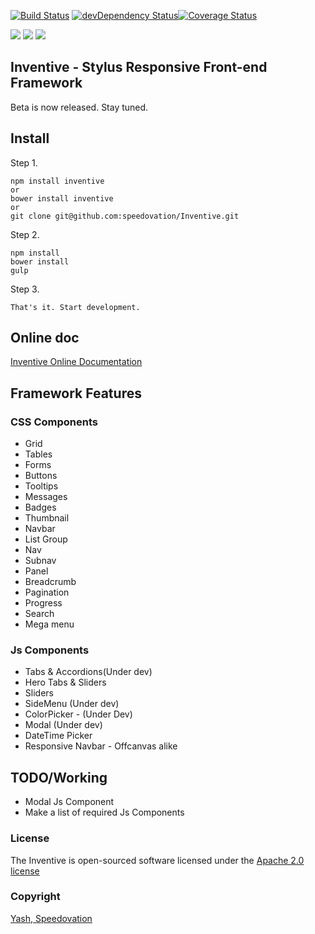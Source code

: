 [![Build Status](https://travis-ci.org/speedovation/Inventive.svg?branch=master)](https://travis-ci.org/speedovation/Inventive) [![devDependency Status](https://david-dm.org/speedovation/inventive/dev-status.svg)](https://david-dm.org/speedovation/inventive#info=devDependencies)[![Coverage Status](https://coveralls.io/repos/speedovation/Inventive/badge.svg)](https://coveralls.io/r/speedovation/Inventive)

[![](https://img.shields.io/badge/HipChat-Online-brightgreen.svg?style=flat-square)](https://www.hipchat.com/ggaNhaRfU) [![]( http://img.shields.io/badge/License-Apache_2.0-blue.svg?style=flat-square)]( http://opensource.org/licenses/Apache-2.0)  [![](https://img.shields.io/badge/0.9.7-Release-orange.svg?style=flat-square)](http://inventiveui.com/docs) 


## Inventive - Stylus Responsive Front-end Framework 
Beta is now released. Stay tuned.



## Install

Step 1.

    npm install inventive
    or
    bower install inventive
    or
    git clone git@github.com:speedovation/Inventive.git 

Step 2.

    npm install
    bower install
    gulp 

Step 3.
    
    That's it. Start development.
    
## Online doc

[Inventive Online Documentation](http://inventiveui.com/docs)


## Framework Features

### CSS Components

* Grid
* Tables
* Forms
* Buttons
* Tooltips
* Messages
* Badges
* Thumbnail
* Navbar
* List Group
* Nav
* Subnav
* Panel
* Breadcrumb
* Pagination
* Progress
* Search
* Mega menu

### Js Components

* Tabs & Accordions(Under dev)
* Hero Tabs & Sliders
* Sliders
* SideMenu (Under dev)
* ColorPicker - (Under Dev)
* Modal (Under dev)
* DateTime Picker
* Responsive Navbar - Offcanvas alike

## TODO/Working
* Modal Js Component
* Make a list of required Js Components


### License
The Inventive is open-sourced software licensed under the [Apache 2.0 license](http://opensource.org/licenses/Apache-2.0)

### Copyright
[Yash, Speedovation](http://speedovation.com)

